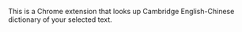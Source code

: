 This is a Chrome extension that looks up Cambridge English-Chinese dictionary of your selected text.
